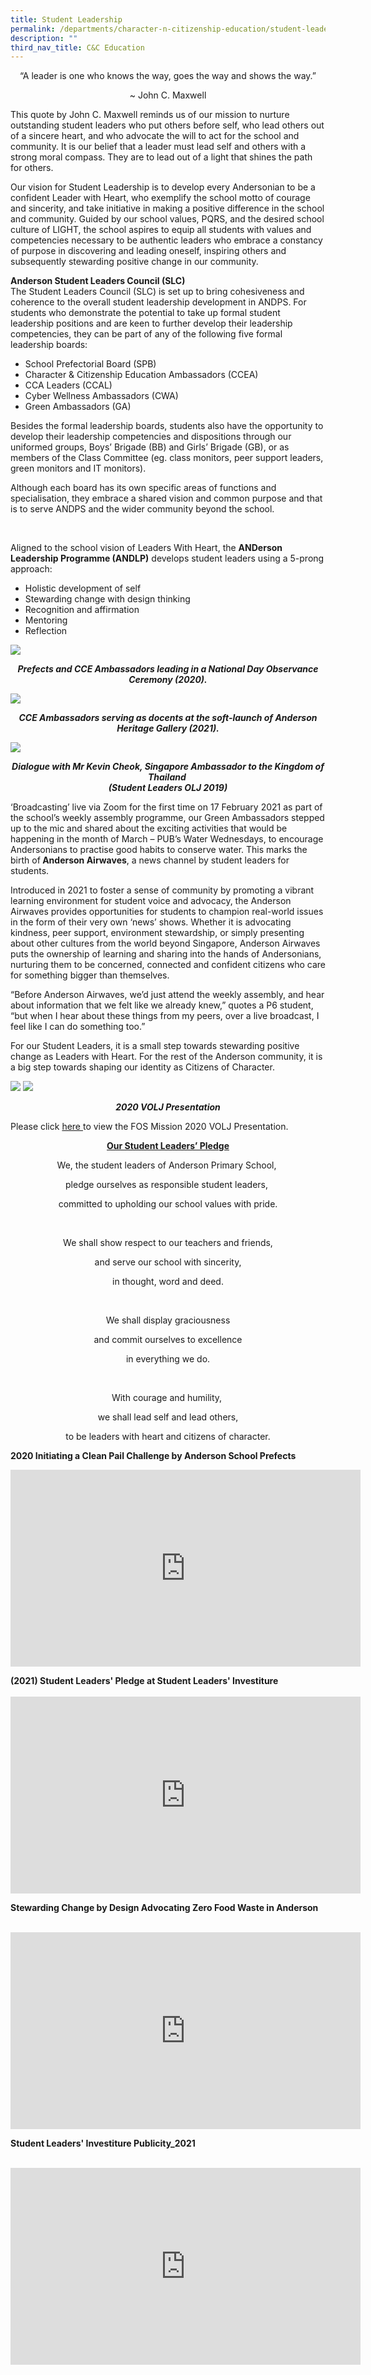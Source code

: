 ```yaml
---
title: Student Leadership
permalink: /departments/character-n-citizenship-education/student-leadership
description: ""
third_nav_title: C&C Education
---
```

<p style="text-align: center;">“A leader is one who knows the way, goes the way and shows the way.”</p>
<p style="text-align: center;">~ John C. Maxwell</p>
<p>This quote by John C. Maxwell reminds us of our mission to nurture outstanding student leaders who put others before self, who lead others out of a sincere heart, and who advocate the will to act for the school and community. It is our belief that a leader must lead self and others with a strong moral compass. They are to lead out of a light that shines the path for others.</p>
<p>Our vision for Student Leadership is to develop every Andersonian to be a confident Leader with Heart, who exemplify the school motto of courage and sincerity, and take initiative in making a positive difference in the school and community. Guided by our school values, PQRS, and the desired school culture of LIGHT, the school aspires to equip all students with values and competencies necessary to be authentic leaders who embrace a constancy of purpose in discovering and leading oneself, inspiring others and subsequently stewarding positive change in our community.</p>
<p><strong>Anderson Student Leaders Council (SLC)</strong><br>
The Student Leaders Council (SLC) is set up to bring cohesiveness and coherence to the overall student leadership development in ANDPS. For students who demonstrate the potential to take up formal student leadership positions and are keen to further develop their leadership competencies, they can be part of any of the following five formal leadership boards:</p>
<ul>
<li>School Prefectorial Board (SPB)</li>
<li>Character &amp; Citizenship Education Ambassadors (CCEA)</li>
<li>CCA Leaders (CCAL)</li>
<li>Cyber Wellness Ambassadors (CWA)</li>
<li>Green Ambassadors (GA)</li>
</ul>

<p>Besides the formal leadership boards, students also have the opportunity to develop their leadership competencies and dispositions through our uniformed groups, Boys’ Brigade (BB) and Girls’ Brigade (GB), or as members of the Class Committee (eg. class monitors, peer support leaders, green monitors and IT monitors).</p>

<p>Although each board has its own specific areas of functions and specialisation, they embrace a shared vision and common purpose and that is to serve ANDPS and the wider community beyond the school.</p>
<div>&nbsp;</div>
<div>
<p>Aligned to the school vision of Leaders With Heart, the&nbsp;<strong>ANDerson Leadership Programme (ANDLP)</strong>&nbsp;develops student leaders using a 5-prong approach:</p>
<div>
<ul>
<li>Holistic development of self</li>
<li>Stewarding change with design thinking</li>
<li>Recognition and affirmation</li>
<li>Mentoring</li>
<li>Reflection</li>
</ul>
</div>
</div>
<img src="/images/apscce3.jpeg">
<p style="text-align: center;"><strong><em>Prefects and CCE Ambassadors leading in a National Day Observance Ceremony (2020).</em></strong></p>
<img src="/images/apscce4.png">
<p style="text-align: center;"><strong><em>CCE Ambassadors serving as docents at the soft-launch of Anderson Heritage Gallery (2021).</em></strong></p>
<img src="/images/apscce5.jpeg">
<p style="text-align: center;"><strong><em>Dialogue with Mr Kevin Cheok, Singapore Ambassador to the Kingdom of Thailand&nbsp;<br></em></strong><strong><em>(Student Leaders OLJ 2019)</em></strong></p>
<p>‘Broadcasting’ live via Zoom for the first time on 17 February 2021 as part of the school’s weekly assembly programme, our Green Ambassadors stepped up to the mic and shared about the exciting activities that would be happening in the month of March – PUB’s Water Wednesdays, to encourage Andersonians to practise good habits to conserve water. This marks the birth of<strong>&nbsp;Anderson Airwaves</strong>, a news channel by student leaders for students.</p>
<p>Introduced in 2021 to foster a sense of community by promoting a vibrant learning environment for student voice and advocacy, the Anderson Airwaves provides opportunities for students to champion real-world issues in the form of their very own ‘news’ shows. Whether it is advocating kindness, peer support, environment stewardship, or simply presenting about other cultures from the world beyond Singapore, Anderson Airwaves puts the ownership of learning and sharing into the hands of Andersonians, nurturing them to be concerned, connected and confident citizens who care for something bigger than themselves.</p>
<p>“Before Anderson Airwaves, we’d just attend the weekly assembly, and hear about information that we felt like we already knew,” quotes a P6 student, “but when I hear about these things from my peers, over a live broadcast, I feel like I can do something too.”</p>
<p>For our Student Leaders, it is a small step towards stewarding positive change as Leaders with Heart. For the rest of the Anderson community, it is a big step towards shaping our identity as Citizens of Character.</p>
<img src="/images/2020%20VOLJ%20presentation%20by%20Student%20Leaders%201.jpeg">
<img src="/images/2020%20VOLJ%20presentation%20by%20Student%20Leaders%202.jpeg">
<p style="text-align: center;"><strong><em>2020 VOLJ Presentation</em></strong></p>
<p>Please click&nbsp;<a target="" href="/files/FOS%20Mission%20and%202020%20VOLJ%20presentation_compressed%20(1).pdf">here&nbsp;</a>to view the FOS Mission 2020 VOLJ Presentation.</p>
<p style="text-align: center;"><strong><u>Our Student Leaders’ Pledge</u></strong></p>
<p style="text-align: center;">We, the student leaders of Anderson Primary School,&nbsp;</p>
<p style="text-align: center;">pledge ourselves as responsible student leaders,&nbsp;</p>
<p style="text-align: center;">committed to upholding our school values with pride.</p>
<p style="text-align: center;">&nbsp;</p>
<p style="text-align: center;">We shall show respect to our teachers and friends,</p>
<p style="text-align: center;">and serve our school with sincerity,</p>
<p style="text-align: center;">in thought, word and deed.</p>
<p style="text-align: center;">&nbsp;</p>
<p style="text-align: center;">We shall display graciousness</p>
<p style="text-align: center;">and commit ourselves to excellence</p>
<p style="text-align: center;">in everything we do.</p>
<p style="text-align: center;">&nbsp;</p>
<p style="text-align: center;">With courage and humility,&nbsp;</p>
<p style="text-align: center;">we shall lead self and lead others,</p>
<p style="text-align: center;">to be leaders with heart and citizens of character.</p>
<p><strong>2020 Initiating a Clean Pail Challenge by Anderson School Prefects</strong></p>
<div><iframe data-mce-fragment="1" allowfullscreen="allowfullscreen" frameborder="0" height="315" width="560" src="https://www.youtube.com/embed/dF8QWohu03Y" title="YouTube video player" class="ive_eobj_center"></iframe></div>
<p><strong>(2021) Student Leaders' Pledge at Student Leaders' Investiture</strong><br><br><iframe data-mce-fragment="1" allowfullscreen="allowfullscreen" frameborder="0" height="315" width="560" src="https://www.youtube.com/embed/Mpspjpnzszw" title="YouTube video player" class="ive_eobj_center"></iframe></p>
<p><strong>Stewarding Change by Design Advocating Zero Food Waste in Anderson</strong></p>
<div><strong><br></strong><iframe data-mce-fragment="1" allowfullscreen="allowfullscreen" frameborder="0" height="315" width="560" src="https://www.youtube.com/embed/aSyK_xEa_Uc" title="YouTube video player" class="ive_eobj_center"></iframe></div>
<div>
<p><strong>Student Leaders' Investiture Publicity_2021</strong></p>
<div><strong>&nbsp;</strong></div>
<iframe data-mce-fragment="1" allowfullscreen="allowfullscreen" frameborder="0" height="315" width="560" src="https://www.youtube.com/embed/XpeOVFF-HzE" title="YouTube video player" class="ive_eobj_center"></iframe></div>